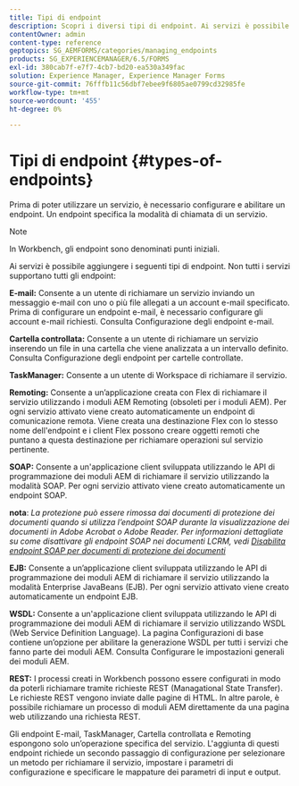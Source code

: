 ```yaml
---
title: Tipi di endpoint
description: Scopri i diversi tipi di endpoint. Ai servizi è possibile aggiungere diversi tipi di endpoint, ad esempio E-mail, Cartella controllata e molto altro ancora.
contentOwner: admin
content-type: reference
geptopics: SG_AEMFORMS/categories/managing_endpoints
products: SG_EXPERIENCEMANAGER/6.5/FORMS
exl-id: 380cab7f-e7f7-4cb7-bd20-ea530a349fac
solution: Experience Manager, Experience Manager Forms
source-git-commit: 76fffb11c56dbf7ebee9f6805ae0799cd32985fe
workflow-type: tm+mt
source-wordcount: '455'
ht-degree: 0%

---
```


# Tipi di endpoint {#types-of-endpoints}

Prima di poter utilizzare un servizio, è necessario configurare e abilitare un endpoint. Un endpoint specifica la modalità di chiamata di un servizio.

>[!NOTE]
>
>In Workbench, gli endpoint sono denominati punti iniziali.

Ai servizi è possibile aggiungere i seguenti tipi di endpoint. Non tutti i servizi supportano tutti gli endpoint:

**E-mail:** Consente a un utente di richiamare un servizio inviando un messaggio e-mail con uno o più file allegati a un account e-mail specificato. Prima di configurare un endpoint e-mail, è necessario configurare gli account e-mail richiesti. Consulta Configurazione degli endpoint e-mail.

**Cartella controllata:** Consente a un utente di richiamare un servizio inserendo un file in una cartella che viene analizzata a un intervallo definito. Consulta Configurazione degli endpoint per cartelle controllate.

**TaskManager:** Consente a un utente di Workspace di richiamare il servizio.

**Remoting:** Consente a un’applicazione creata con Flex di richiamare il servizio utilizzando i moduli AEM Remoting (obsoleti per i moduli AEM). Per ogni servizio attivato viene creato automaticamente un endpoint di comunicazione remota. Viene creata una destinazione Flex con lo stesso nome dell&#39;endpoint e i client Flex possono creare oggetti remoti che puntano a questa destinazione per richiamare operazioni sul servizio pertinente.

**SOAP:** Consente a un&#39;applicazione client sviluppata utilizzando le API di programmazione dei moduli AEM di richiamare il servizio utilizzando la modalità SOAP. Per ogni servizio attivato viene creato automaticamente un endpoint SOAP.

**nota**: *La protezione può essere rimossa dai documenti di protezione dei documenti quando si utilizza l’endpoint SOAP durante la visualizzazione dei documenti in Adobe Acrobat o Adobe Reader. Per informazioni dettagliate su come disattivare gli endpoint SOAP nei documenti LCRM, vedi [Disabilita endpoint SOAP per documenti di protezione dei documenti](/help/forms/using/admin-help/configuring-client-server-options.md#disable-soap-endpoints-for-document-security-documents)*

**EJB:** Consente a un’applicazione client sviluppata utilizzando le API di programmazione dei moduli AEM di richiamare il servizio utilizzando la modalità Enterprise JavaBeans (EJB). Per ogni servizio attivato viene creato automaticamente un endpoint EJB.

**WSDL:** Consente a un&#39;applicazione client sviluppata utilizzando le API di programmazione dei moduli AEM di richiamare il servizio utilizzando WSDL (Web Service Definition Language). La pagina Configurazioni di base contiene un’opzione per abilitare la generazione WSDL per tutti i servizi che fanno parte dei moduli AEM. Consulta Configurare le impostazioni generali dei moduli AEM.

**REST:** I processi creati in Workbench possono essere configurati in modo da poterli richiamare tramite richieste REST (Managational State Transfer). Le richieste REST vengono inviate dalle pagine di HTML. In altre parole, è possibile richiamare un processo di moduli AEM direttamente da una pagina web utilizzando una richiesta REST.

Gli endpoint E-mail, TaskManager, Cartella controllata e Remoting espongono solo un’operazione specifica del servizio. L&#39;aggiunta di questi endpoint richiede un secondo passaggio di configurazione per selezionare un metodo per richiamare il servizio, impostare i parametri di configurazione e specificare le mappature dei parametri di input e output.
